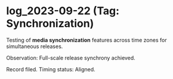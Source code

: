 # log_2023-09-22 (Tag: Synchronization)

Testing of **media synchronization** features across time zones for simultaneous releases.

Observation: Full-scale release synchrony achieved.

Record filed. Timing status: Aligned.

